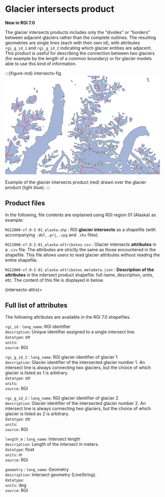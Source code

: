 # Glacier intersects product

**New in RGI 7.0**

The glacier intersects products includes only the "divides" or "borders" between adjacent glaciers rather than the complete outlines. The resulting geometries are single lines (each with their own id), with attributes `rgi_g_id_1` and `rgi_g_id_2` indicating which glacier entities are adjacent. This product is useful for describing the connection between two glaciers (for example by the length of a common boundary) or for glacier models able to use this kind of information.

:::{figure-md} intersects-fig
<img src="../img/example_intersects.png" alt="intersects map" class="bg-primary mb-1">

Example of the glacier intersects product (red) drawn over the glacier product (light blue).
:::

## Product files

In the following, file contents are explained using RGI region 01 (Alaska) as example:

`RGI2000-v7.0-I-01_alaska.shp`
: RGI **glacier intersects** as a shapefile (with accompanying `.dbf`, `.prj`, `.cpg` and `.shx` files).

`RGI2000-v7.0-I-01_alaska-attributes.csv`
: Glacier intersects **attributes** in a `.csv` file. The attributes are strictly the same as those encountered in the shapefile. This file allows users to read glacier attributes without reading the entire shapefile.

`RGI2000-v7.0-I-01_alaska-attributes_metadata.json`
: **Description of the attributes** in the intersect product shapefile: full name, description, units, etc. The content of this file is displayed in [](intersects-attrs) below.

(intersects-attrs)=
## Full list of attributes

The following attributes are available in the RGI 7.0 shapefiles.

`rgi_id`
: `long_name`: RGI identifier <br/> `description`: Unique identifier assigned to a single intersect line. <br/> `datatype`: str <br/> `units`:  <br/> `source`: RGI

`rgi_g_id_1`
: `long_name`: RGI glacier identifier of glacier 1 <br/> `description`: Glacier identifier of the intersected glacier number 1. An intersect line is always connecting two glaciers, but the choice of which glacier is listed as 1 is arbitrary. <br/> `datatype`: str <br/> `units`:  <br/> `source`: RGI

`rgi_g_id_2`
: `long_name`: RGI glacier identifier of glacier 2 <br/> `description`: Glacier identifier of the intersected glacier number 2. An intersect line is always connecting two glaciers, but the choice of which glacier is listed as 2 is arbitrary. <br/> `datatype`: str <br/> `units`:  <br/> `source`: RGI

`length_m`
: `long_name`: Intersect length <br/> `description`: Length of the intersect in meters. <br/> `datatype`: float <br/> `units`: m <br/> `source`: RGI

`geometry`
: `long_name`: Geometry <br/> `description`: Intersect geometry (LineString). <br/> `datatype`:  <br/> `units`: deg <br/> `source`: RGI

